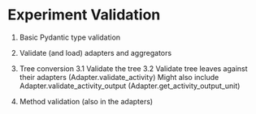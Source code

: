 #  Experiment Validation

1. Basic Pydantic type validation

2. Validate (and load) adapters and aggregators

3. Tree conversion
    3.1 Validate the tree
    3.2 Validate tree leaves against their adapters (Adapter.validate_activity)
        Might also include Adapter.validate_activity_output (Adapter.get_activity_output_unit)

4. Method validation (also in the adapters)